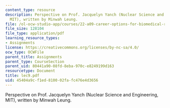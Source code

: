 ```yaml
---
content_type: resource
description: Perspective on Prof. Jacquelyn Yanch (Nuclear Science and Engineering,
  MIT), written by Minwah Leung.
file: /ol-ocw-studio-app/courses/22-a09-career-options-for-biomedical-research-fall-2006/45404a9cf1ed810002fafc476e4d3656_lec9.pdf
file_size: 128104
file_type: application/pdf
learning_resource_types:
- Assignments
license: https://creativecommons.org/licenses/by-nc-sa/4.0/
ocw_type: OCWFile
parent_title: Assignments
parent_type: CourseSection
parent_uid: 80441a90-08fd-8eba-970c-e8249199d163
resourcetype: Document
title: lec9.pdf
uid: 45404a9c-f1ed-8100-02fa-fc476e4d3656
---
```

Perspective on Prof. Jacquelyn Yanch (Nuclear Science and Engineering, MIT), written by Minwah Leung.
